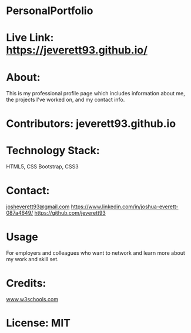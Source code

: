 # PersonalPortfolio

# Live Link: https://jeverett93.github.io/

# About: 
This is my professional profile page which includes information about me, the projects I've worked on, and my contact info.

# Contributors: jeverett93.github.io

# Technology Stack: 
HTML5, CSS Bootstrap, CSS3

# Contact: 
josheverett93@gmail.com
https://www.linkedin.com/in/joshua-everett-087a4649/
https://github.com/jeverett93

# Usage
For employers and colleagues who want to network and learn more about my work and skill set. 

# Credits:
www.w3schools.com

# License: MIT



